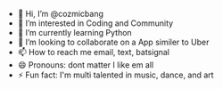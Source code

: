 - 👋 Hi, I’m @cozmicbang
- 👀 I’m interested in Coding and Community 
- 🌱 I’m currently learning Python
- 💞️ I’m looking to collaborate on a App similer to Uber 
- 📫 How to reach me email, text, batsignal 
- 😄 Pronouns: dont matter I like em all 
- ⚡ Fun fact: I'm multi talented in music, dance, and art

<!---
cozmicbang/cozmicbang is a ✨ special ✨ repository because its `README.md` (this file) appears on your GitHub profile.
You can click the Preview link to take a look at your changes.
--->
